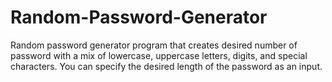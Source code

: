 # Random-Password-Generator
Random password generator program that creates desired number of password with a mix of lowercase, uppercase letters, digits, and special characters. You can specify the desired length of the password as an input.
